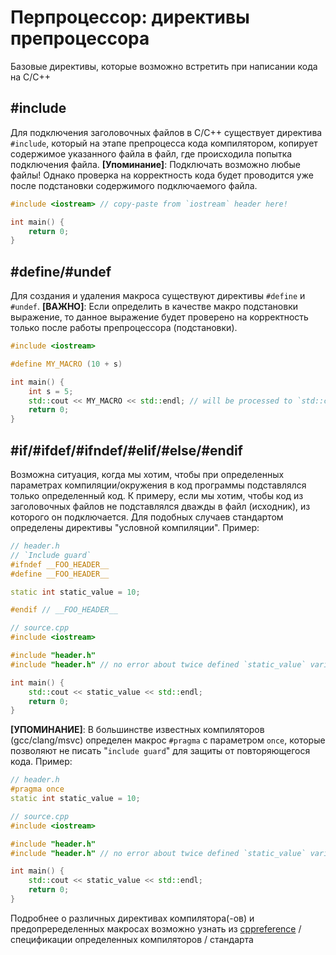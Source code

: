 # Перпроцессор: директивы препроцессора
Базовые директивы, которые возможно встретить при написании кода на C/C++

## #include
Для подключения заголовочных файлов в C/C++ существует директива `#include`, который на этапе препроцесса кода компилятором, копирует содержимое указанного файла в файл, где происходила попытка подключения файла.
**[Упоминание]**: Подключать возможно любые файлы! Однако проверка на корректность кода будет проводится уже после подстановки содержимого подключаемого файла.
```cpp
#include <iostream> // copy-paste from `iostream` header here!

int main() {
    return 0;
}
```

## #define/#undef
Для создания и удаления макроса существуют директивы `#define` и `#undef`.
**[ВАЖНО]**: Если определить в качестве макро подстановки выражение, то данное выражение будет проверено на корректность только после работы препроцессора (подстановки).
```cpp
#include <iostream>

#define MY_MACRO (10 + s)

int main() {
    int s = 5;
    std::cout << MY_MACRO << std::endl; // will be processed to `std::cout << (10 + s) << std::endl`
    return 0;
}
```

## #if/#ifdef/#ifndef/#elif/#else/#endif
Возможна ситуация, когда мы хотим, чтобы при определенных параметрах компиляции/окружения в код программы подставлялся только определенный код. К примеру, если мы хотим, чтобы код из заголовочных файлов не подставлялся дважды в файл (исходник), из которого он подключается. 
Для подобных случаев стандартом определены директивы "условной компиляции".
Пример:
```cpp
// header.h
// `Include guard`
#ifndef __FOO_HEADER__
#define __FOO_HEADER__

static int static_value = 10;

#endif // __FOO_HEADER__
``` 
```cpp
// source.cpp
#include <iostream>

#include "header.h"
#include "header.h" // no error about twice defined `static_value` variable

int main() {
    std::cout << static_value << std::endl;
    return 0;
}
```
**[УПОМИНАНИЕ]**: В большинстве известных компиляторов (gcc/clang/msvc) определен макрос `#pragma` с параметром `once`, которые позволяют не писать "`include guard`" для защиты от повторяющегося кода.
Пример:
```cpp
// header.h
#pragma once
static int static_value = 10;
``` 
```cpp
// source.cpp
#include <iostream>

#include "header.h"
#include "header.h" // no error about twice defined `static_value` variable

int main() {
    std::cout << static_value << std::endl;
    return 0;
}
```

Подробнее о различных директивах компилятора(-ов) и предопреределенных макросах возможно узнать из [cppreference](https://en.cppreference.com/w/) / спецификации определенных компиляторов / стандарта